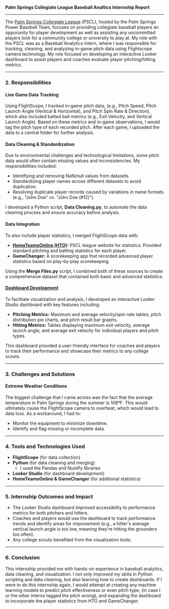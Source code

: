 **Palm Springs Collegiate League Baseball Analtics Internship Report**

---
The [Palm Springs Collegiate League](https://psclbaseball.com/) (PSCL), hosted by the Palm Springs Power Baseball Team, focuses on providing collegiate baseball players an opporunity for player development as well as assisting any uncommitted players look for a community college or university to play at. My role with the PSCL was as a Baseball Analytics Intern, where I was responsible for tracking, cleaning, and analyzing in-game pitch data using Flightscope camera technology. My role focused on developing an interactive Looker dashboard to assist players and coaches evaluate player pitching/hitting metrics.

---

### **2. Responsibilities**  
#### **Live Game Data Tracking**  
Using FlightScope, I tracked in-game pitch data, (e.g., Pitch Speed, Pitch Launch Angle (Vertical & Horizontal), and Pitch Spin Rate & Direction), which also included batted ball metrics (e.g., Exit Velocity, and Vertical Launch Angle). Based on these metrics and in-game observations, I would tag the pitch type of each recorded pitch. After each game, I uploaded the data to a central folder for further analysis.

#### **Data Cleaning & Standardization**  
Due to environmental challenges and technological limitations, some pitch data would often contain missing values and inconsistencies. My responsibilities included:
- Identifying and removing NaN/null values from datasets.
- Standardizing player names across different datasets to avoid duplication.
- Resolving duplicate player records caused by variations in name formats (e.g., "John Doe" vs. "John Doe (#12)").

I developed a Python script, **Data Cleaning.py**, to automate the data cleaning process and ensure accuracy before analysis.

#### **Data Integration**  
To also include player statistics, I merged FlightScope data with:
- **[HomeTeamsOnline (HTO)](https://www.hometeamsonline.com/teams/Default.asp?s=baseball&u=PALMSPRINGSCOLLEGIAT):** PSCL league website for statistics. Provided standard pitching and batting statistics for each player. 
- **GameChanger:** A scorekeeping app that recorded advanced player statistics based on play-by-play scorekeeping.

Using the **Merge Files.py** script, I combined both of these sources to create a comprehensive dataset that contained both basic and advanced statistics.

#### **[Dashboard Development](https://lookerstudio.google.com/u/0/reporting/489badb7-a77f-4fb5-9505-fa4db8bb8d4f/page/p_p8gi1iux6c/edit)**  
To facilitate visualization and analysis, I developed an interactive Looker Studio dashboard with key features including:
- **Pitching Metrics:** Maximum and average velocity/spin rate tables, pitch distribution pie charts, and pitch result bar graphs.
- **Hitting Metrics:** Tables displaying maximum exit velocity, average launch angle, and average exit velocity for individual players and pitch types.

This dashboard provided a user-friendly interface for coaches and players to track their performance and showcase their metrics to any college scouts.

---

### **3. Challenges and Solutions**  
#### **Extreme Weather Conditions**
The biggest challenge that I came across was the fact that the average temperature in Palm Springs during the summer is 108ºF. This would ultimately cause the FlightScope camera to overheat, which would lead to data loss. As a workaround, I had to:
- Monitor the equipment to minimize downtime.
- Identify and flag missing or incomplete data.

---

### **4. Tools and Technologies Used**  
- **FlightScope** (for data collection)
- **Python** (for data cleaning and merging)
  - I used the Pandas and NumPy libraries
- **Looker Studio** (for dashboard development)
- **HomeTeamsOnline & GameChanger** (for additional statistics)

---

### **5. Internship Outcomes and Impact**  
- The Looker Studio dashboard improved accessibility to performance metrics for both pitchers and hitters.
- Coaches and players would use the dashboard to track performance trends and identify areas for improvement (e.g., a hitter's average vertical launch angle is too low, meaning they're hitting the grounders too often).
- Any college scouts benefited from the visualization tools.

---

### **6. Conclusion**  
This internship provided me with hands-on experience in baseball analytics, data cleaning, and visualization. I not only improved my skills in Python scripting and data cleaning, but also learning how to create dashboards. If I were to do this internship again, I would attempt at creating any machine learning models to predict pitch effectiveness or even pitch type, (in case I or the other interns tagged the pitch wrong), and expanding the dashboard to incorporate the player statistics from HTO and GameChanger.
